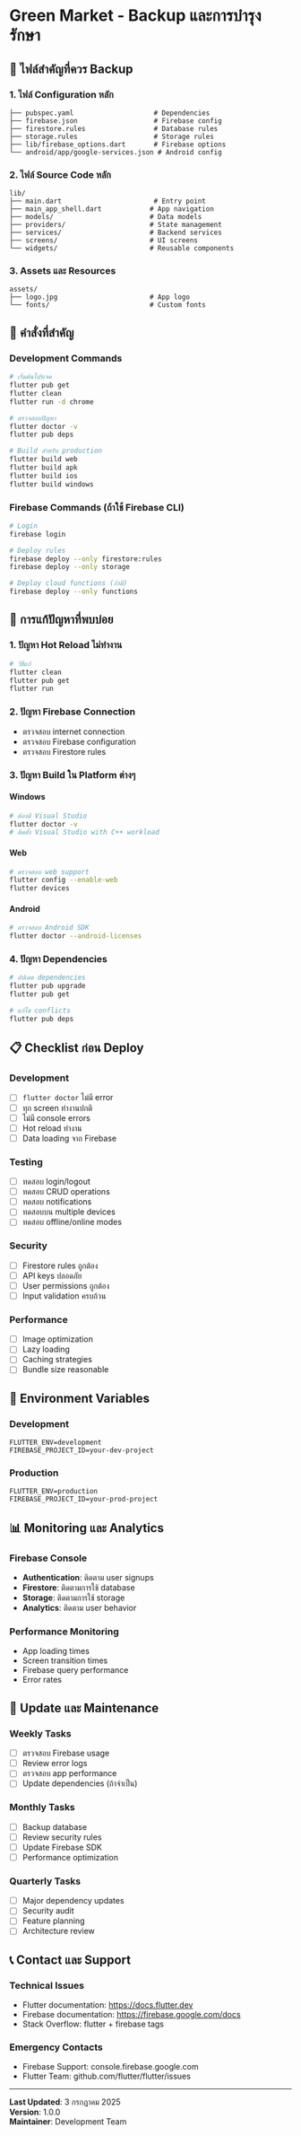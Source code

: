 # Green Market - Backup และการบำรุงรักษา

## 📂 ไฟล์สำคัญที่ควร Backup

### 1. ไฟล์ Configuration หลัก
```
├── pubspec.yaml                    # Dependencies
├── firebase.json                   # Firebase config
├── firestore.rules                 # Database rules
├── storage.rules                   # Storage rules
├── lib/firebase_options.dart       # Firebase options
└── android/app/google-services.json # Android config
```

### 2. ไฟล์ Source Code หลัก
```
lib/
├── main.dart                       # Entry point
├── main_app_shell.dart            # App navigation
├── models/                        # Data models
├── providers/                     # State management
├── services/                      # Backend services
├── screens/                       # UI screens
└── widgets/                       # Reusable components
```

### 3. Assets และ Resources
```
assets/
├── logo.jpg                       # App logo
└── fonts/                         # Custom fonts
```

## 🔄 คำสั่งที่สำคัญ

### Development Commands
```bash
# เริ่มต้นโปรเจค
flutter pub get
flutter clean
flutter run -d chrome

# ตรวจสอบปัญหา
flutter doctor -v
flutter pub deps

# Build สำหรับ production
flutter build web
flutter build apk
flutter build ios
flutter build windows
```

### Firebase Commands (ถ้าใช้ Firebase CLI)
```bash
# Login
firebase login

# Deploy rules
firebase deploy --only firestore:rules
firebase deploy --only storage

# Deploy cloud functions (ถ้ามี)
firebase deploy --only functions
```

## 🐛 การแก้ปัญหาที่พบบ่อย

### 1. ปัญหา Hot Reload ไม่ทำงาน
```bash
# วิธีแก้
flutter clean
flutter pub get
flutter run
```

### 2. ปัญหา Firebase Connection
- ตรวจสอบ internet connection
- ตรวจสอบ Firebase configuration
- ตรวจสอบ Firestore rules

### 3. ปัญหา Build ใน Platform ต่างๆ

#### Windows
```bash
# ต้องมี Visual Studio
flutter doctor -v
# ติดตั้ง Visual Studio with C++ workload
```

#### Web
```bash
# ตรวจสอบ web support
flutter config --enable-web
flutter devices
```

#### Android
```bash
# ตรวจสอบ Android SDK
flutter doctor --android-licenses
```

### 4. ปัญหา Dependencies
```bash
# อัปเดต dependencies
flutter pub upgrade
flutter pub get

# แก้ไข conflicts
flutter pub deps
```

## 📋 Checklist ก่อน Deploy

### Development
- [ ] `flutter doctor` ไม่มี error
- [ ] ทุก screen ทำงานปกติ
- [ ] ไม่มี console errors
- [ ] Hot reload ทำงาน
- [ ] Data loading จาก Firebase

### Testing
- [ ] ทดสอบ login/logout
- [ ] ทดสอบ CRUD operations
- [ ] ทดสอบ notifications
- [ ] ทดสอบบน multiple devices
- [ ] ทดสอบ offline/online modes

### Security
- [ ] Firestore rules ถูกต้อง
- [ ] API keys ปลอดภัย
- [ ] User permissions ถูกต้อง
- [ ] Input validation ครบถ้วน

### Performance
- [ ] Image optimization
- [ ] Lazy loading
- [ ] Caching strategies
- [ ] Bundle size reasonable

## 🔐 Environment Variables

### Development
```
FLUTTER_ENV=development
FIREBASE_PROJECT_ID=your-dev-project
```

### Production
```
FLUTTER_ENV=production
FIREBASE_PROJECT_ID=your-prod-project
```

## 📊 Monitoring และ Analytics

### Firebase Console
- **Authentication**: ติดตาม user signups
- **Firestore**: ติดตามการใช้ database
- **Storage**: ติดตามการใช้ storage
- **Analytics**: ติดตาม user behavior

### Performance Monitoring
- App loading times
- Screen transition times
- Firebase query performance
- Error rates

## 🔄 Update และ Maintenance

### Weekly Tasks
- [ ] ตรวจสอบ Firebase usage
- [ ] Review error logs
- [ ] ตรวจสอบ app performance
- [ ] Update dependencies (ถ้าจำเป็น)

### Monthly Tasks
- [ ] Backup database
- [ ] Review security rules
- [ ] Update Firebase SDK
- [ ] Performance optimization

### Quarterly Tasks
- [ ] Major dependency updates
- [ ] Security audit
- [ ] Feature planning
- [ ] Architecture review

## 📞 Contact และ Support

### Technical Issues
- Flutter documentation: https://docs.flutter.dev
- Firebase documentation: https://firebase.google.com/docs
- Stack Overflow: flutter + firebase tags

### Emergency Contacts
- Firebase Support: console.firebase.google.com
- Flutter Team: github.com/flutter/flutter/issues

---

**Last Updated**: 3 กรกฎาคม 2025  
**Version**: 1.0.0  
**Maintainer**: Development Team
